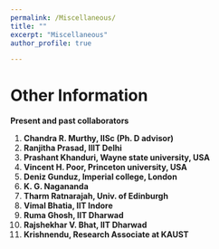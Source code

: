 ```yaml
---
permalink: /Miscellaneous/
title: ""
excerpt: "Miscellaneous"
author_profile: true

---
```


# Other Information 




**Present and past collaborators**

1. **Chandra R. Murthy, IISc (Ph. D advisor)**
2. **Ranjitha Prasad, IIIT Delhi**
3. **Prashant Khanduri, Wayne state university, USA**
4. **Vincent H. Poor, Princeton university, USA**
5. **Deniz Gunduz, Imperial college, London**
6. **K. G. Nagananda** 
7. **Tharm Ratnarajah, Univ. of Edinburgh**
8. **Vimal Bhatia, IIT Indore**
9. **Ruma Ghosh, IIT Dharwad**
10. **Rajshekhar V. Bhat, IIT Dharwad**
11. **Krishnendu, Research Associate at KAUST**
   
